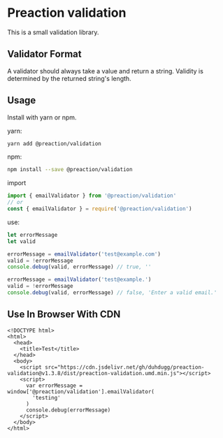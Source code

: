 # Preaction validation

This is a small validation library.

## Validator Format

A validator should always take a value and return a string. Validity is determined by the returned string's length.

## Usage

Install with yarn or npm.

yarn:

```bash
yarn add @preaction/validation
```

npm:

```bash
npm install --save @preaction/validation
```

import

```javascript
import { emailValidator } from '@preaction/validation'
// or
const { emailValidator } = require('@preaction/validation')
```

use:

```javascript
let errorMessage
let valid

errorMessage = emailValidator('test@example.com')
valid = !errorMessage
console.debug(valid, errorMessage) // true, ''

errorMessage = emailValidator('test@example.')
valid = !errorMessage
console.debug(valid, errorMessage) // false, 'Enter a valid email.'
```

## Use In Browser With CDN

```
<!DOCTYPE html>
<html>
  <head>
    <title>Test</title>
  </head>
  <body>
    <script src="https://cdn.jsdelivr.net/gh/duhdugg/preaction-validation@v1.3.8/dist/preaction-validation.umd.min.js"></script>
    <script>
      var errorMessage = window['@preaction/validation'].emailValidator(
        'testing'
      )
      console.debug(errorMessage)
    </script>
  </body>
</html>
```
